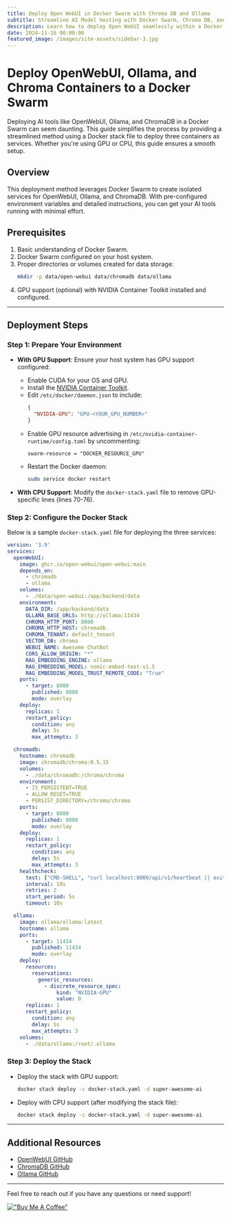 ```yaml
---
title: Deploy Open WebUI in Docker Swarm with Chroma DB and Ollama 
subtitle: Streamline AI Model Hosting with Docker Swarm, Chroma DB, and Ollama
description: Learn how to deploy Open WebUI seamlessly within a Docker Swarm deployment, integrating Chroma DB for efficient vector database management and Ollama for AI model hosting. This step-by-step guide covers setting up containers, configuring dependencies, and optimizing your deployment for scalable and robust performance. Perfect for developers and AI enthusiasts looking to streamline their machine learning workflows.
date: 2024-11-16 00:00:00
featured_image: /images/site-assets/sidebar-3.jpg
---
```



# Deploy OpenWebUI, Ollama, and Chroma Containers to a Docker Swarm

Deploying AI tools like OpenWebUI, Ollama, and ChromaDB in a Docker Swarm can seem daunting. This guide simplifies the process by providing a streamlined method using a Docker stack file to deploy three containers as services. Whether you're using GPU or CPU, this guide ensures a smooth setup.

## Overview

This deployment method leverages Docker Swarm to create isolated services for OpenWebUI, Ollama, and ChromaDB. With pre-configured environment variables and detailed instructions, you can get your AI tools running with minimal effort.

## Prerequisites

1. Basic understanding of Docker Swarm.
2. Docker Swarm configured on your host system.
3. Proper directories or volumes created for data storage:
   ```bash
   mkdir -p data/open-webui data/chromadb data/ollama
   ```
4. GPU support (optional) with NVIDIA Container Toolkit installed and configured.

---

## Deployment Steps

### Step 1: Prepare Your Environment

- **With GPU Support**:
  Ensure your host system has GPU support configured:
  - Enable CUDA for your OS and GPU.
  - Install the [NVIDIA Container Toolkit](https://docs.nvidia.com/datacenter/cloud-native/container-toolkit/latest/install-guide.html).
  - Edit `/etc/docker/daemon.json` to include:
    ```json
    {
      "NVIDIA-GPU": "GPU-<YOUR_GPU_NUMBER>"
    }
    ```
  - Enable GPU resource advertising in `/etc/nvidia-container-runtime/config.toml` by uncommenting:
    ```
    swarm-resource = "DOCKER_RESOURCE_GPU"
    ```
  - Restart the Docker daemon:
    ```bash
    sudo service docker restart
    ```

- **With CPU Support**:
  Modify the `docker-stack.yaml` file to remove GPU-specific lines (lines 70-76).

### Step 2: Configure the Docker Stack

Below is a sample `docker-stack.yaml` file for deploying the three services:

```yaml
version: '3.9'
services:
  openWebUI:
    image: ghcr.io/open-webui/open-webui:main
    depends_on:
      - chromadb
      - ollama
    volumes:
      - ./data/open-webui:/app/backend/data
    environment:
      DATA_DIR: /app/backend/data
      OLLAMA_BASE_URLS: http://ollama:11434
      CHROMA_HTTP_PORT: 8000
      CHROMA_HTTP_HOST: chromadb
      CHROMA_TENANT: default_tenant
      VECTOR_DB: chroma
      WEBUI_NAME: Awesome ChatBot
      CORS_ALLOW_ORIGIN: "*"
      RAG_EMBEDDING_ENGINE: ollama
      RAG_EMBEDDING_MODEL: nomic-embed-text-v1.5
      RAG_EMBEDDING_MODEL_TRUST_REMOTE_CODE: "True"
    ports:
      - target: 8080
        published: 8080
        mode: overlay
    deploy:
      replicas: 1
      restart_policy:
        condition: any
        delay: 5s
        max_attempts: 3

  chromadb:
    hostname: chromadb
    image: chromadb/chroma:0.5.15
    volumes:
      - ./data/chromadb:/chroma/chroma
    environment:
      - IS_PERSISTENT=TRUE
      - ALLOW_RESET=TRUE
      - PERSIST_DIRECTORY=/chroma/chroma
    ports: 
      - target: 8000
        published: 8000
        mode: overlay
    deploy:
      replicas: 1
      restart_policy:
        condition: any
        delay: 5s
        max_attempts: 3
    healthcheck: 
      test: ["CMD-SHELL", "curl localhost:8000/api/v1/heartbeat || exit 1"]
      interval: 10s
      retries: 2
      start_period: 5s
      timeout: 10s

  ollama:
    image: ollama/ollama:latest
    hostname: ollama
    ports:
      - target: 11434
        published: 11434
        mode: overlay
    deploy:
      resources:
        reservations:
          generic_resources:
            - discrete_resource_spec:
                kind: "NVIDIA-GPU"
                value: 0
      replicas: 1
      restart_policy:
        condition: any
        delay: 5s
        max_attempts: 3
    volumes:
      - ./data/ollama:/root/.ollama
```

### Step 3: Deploy the Stack

- Deploy the stack with GPU support:
  ```bash
  docker stack deploy -c docker-stack.yaml -d super-awesome-ai
  ```

- Deploy with CPU support (after modifying the stack file):
  ```bash
  docker stack deploy -c docker-stack.yaml -d super-awesome-ai
  ```

---

## Additional Resources

- [OpenWebUI GitHub](https://github.com/open-webui/open-webui)
- [ChromaDB GitHub](https://github.com/chroma-core/chroma)
- [Ollama GitHub](https://github.com/chroma-core/chroma)

---

Feel free to reach out if you have any questions or need support!  

[!["Buy Me A Coffee"](https://www.buymeacoffee.com/assets/img/custom_images/orange_img.png)](https://buymeacoffee.com/dompolizzi)
